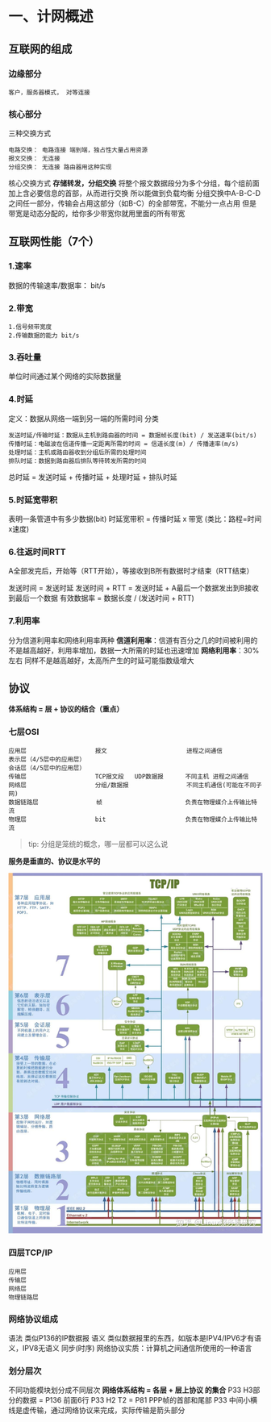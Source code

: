 # 一、计网概述



## 互联网的组成
### 边缘部分
```
客户，服务器模式， 对等连接
```
### 核心部分

三种交换方式
```
电路交换： 电路连接 端到端，独占性大量占用资源
报文交换： 无连接
分组交换： 无连接 路由器用这种实现
```

核心交换方式
**存储转发，分组交换**
将整个报文数据段分为多个分组，每个组前面加上含必要信息的首部，从而进行交换
所以能做到负载均衡
分组交换中A-B-C-D之间任一部分，传输会占用这部分（如B-C）的全部带宽，不能分一点占用
但是带宽是动态分配的，给你多少带宽你就用里面的所有带宽

## 互联网性能（7个）
### 1.速率
数据的传输速率/数据率： bit/s
### 2.带宽
```
1.信号频带宽度
2.传输数据的能力 bit/s
```
### 3.吞吐量
单位时间通过某个网络的实际数据量
### 4.时延
定义：数据从网络一端到另一端的所需时间
分类
```
发送时延/传输时延：数据从主机到路由器的时间 = 数据帧长度(bit) / 发送速率(bit/s)
传播时延：电磁波在信道传播一定距离所需的时间 = 信道长度(m) / 传播速率(m/s)
处理时延：主机或路由器收到分组后所需的处理时间
排队时延：数据到路由器后排队等待转发所需的时间
```
总时延 = 发送时延 + 传播时延 + 处理时延 + 排队时延
### 5.时延宽带积
表明一条管道中有多少数据(bit)
时延宽带积 = 传播时延 x 带宽 (类比：路程=时间x速度)
### 6.往返时间RTT

A全部发完后，开始等（RTT开始），等接收到B所有数据时才结束（RTT结束）

发送时间 = 发送时延
发送时间 + RTT = 发送时延 + A最后一个数据发出到B接收到最后一个数据
有效数据率 = 数据长度 / (发送时间 + RTT)

### 7.利用率
分为信道利用率和网络利用率两种
**信道利用率**：信道有百分之几的时间被利用的
不是越高越好，利用率增加，数据一大所需的时延也迅速增加
**网络利用率**：30%左右
同样不是越高越好，太高所产生的时延可能指数级增大
## 协议

**体系结构 = 层 + 协议的结合（重点）**

### 七层OSI
```
应用层                   报文                      进程之间通信
表示层（4/5层中的应用层）
会话层（4/5层中的应用层）
传输层                   TCP报文段   UDP数据报      不同主机 进程之间通信
网络层                   分组/数据报                不同主机通信(可能在不同子网)
数据链路层                帧                       负责在物理媒介上传输比特流
物理层                   bit                      负责在物理媒介上传输比特流
```
> tip: 分组是笼统的概念，哪一层都可以这么说

**服务是垂直的、协议是水平的**

![image](7层OSI.jpg)

### 四层TCP/IP
```
应用层
传输层
网络层
物理链路层
```
### 网络协议组成
语法 类似P136的IP数据报
语义 类似数据报里的东西，如版本是IPV4/IPV6才有语义，IPV8无语义
同步(时序)
网络协议实质：计算机之间通信所使用的一种语言

### 划分层次
不同功能模块划分成不同层次
**网络体系结构 = 各层 + 层上协议 的集合**
P33 H3部分的数据 = P136 前面6行
P33 H2 T2  =  P81 PPP帧的首部和尾部
P33 中间小横线是虚传输，通过网络协议来完成，实际传输是箭头部分